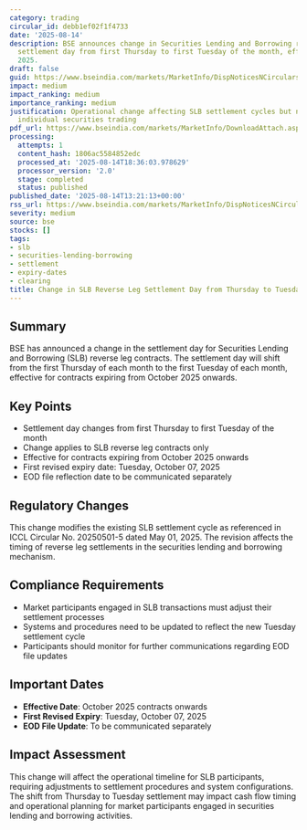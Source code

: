 ```yaml
---
category: trading
circular_id: debb1ef02f1f4733
date: '2025-08-14'
description: BSE announces change in Securities Lending and Borrowing reverse leg
  settlement day from first Thursday to first Tuesday of the month, effective October
  2025.
draft: false
guid: https://www.bseindia.com/markets/MarketInfo/DispNoticesNCirculars.aspx?Noticeid={D03A4BAD-53AF-49B1-9414-516185E32471}&noticeno=20250814-50&dt=08/14/2025&icount=50&totcount=67&flag=0
impact: medium
impact_ranking: medium
importance_ranking: medium
justification: Operational change affecting SLB settlement cycles but not impacting
  individual securities trading
pdf_url: https://www.bseindia.com/markets/MarketInfo/DownloadAttach.aspx?id=20250814-50&attachedId=
processing:
  attempts: 1
  content_hash: 1806ac5584852edc
  processed_at: '2025-08-14T18:36:03.978629'
  processor_version: '2.0'
  stage: completed
  status: published
published_date: '2025-08-14T13:21:13+00:00'
rss_url: https://www.bseindia.com/markets/MarketInfo/DispNoticesNCirculars.aspx?Noticeid={D03A4BAD-53AF-49B1-9414-516185E32471}&noticeno=20250814-50&dt=08/14/2025&icount=50&totcount=67&flag=0
severity: medium
source: bse
stocks: []
tags:
- slb
- securities-lending-borrowing
- settlement
- expiry-dates
- clearing
title: Change in SLB Reverse Leg Settlement Day from Thursday to Tuesday
---
```


## Summary

BSE has announced a change in the settlement day for Securities Lending and Borrowing (SLB) reverse leg contracts. The settlement day will shift from the first Thursday of each month to the first Tuesday of each month, effective for contracts expiring from October 2025 onwards.

## Key Points

- Settlement day changes from first Thursday to first Tuesday of the month
- Change applies to SLB reverse leg contracts only
- Effective for contracts expiring from October 2025 onwards
- First revised expiry date: Tuesday, October 07, 2025
- EOD file reflection date to be communicated separately

## Regulatory Changes

This change modifies the existing SLB settlement cycle as referenced in ICCL Circular No. 20250501-5 dated May 01, 2025. The revision affects the timing of reverse leg settlements in the securities lending and borrowing mechanism.

## Compliance Requirements

- Market participants engaged in SLB transactions must adjust their settlement processes
- Systems and procedures need to be updated to reflect the new Tuesday settlement cycle
- Participants should monitor for further communications regarding EOD file updates

## Important Dates

- **Effective Date**: October 2025 contracts onwards
- **First Revised Expiry**: Tuesday, October 07, 2025
- **EOD File Update**: To be communicated separately

## Impact Assessment

This change will affect the operational timeline for SLB participants, requiring adjustments to settlement procedures and system configurations. The shift from Thursday to Tuesday settlement may impact cash flow timing and operational planning for market participants engaged in securities lending and borrowing activities.